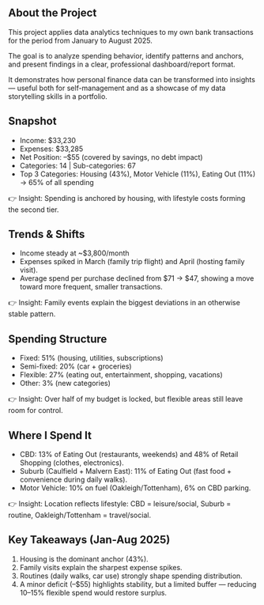 ## About the Project
This project applies data analytics techniques to my own bank transactions for the period from January to August 2025.

The goal is to analyze spending behavior, identify patterns and anchors, and present findings in a clear, professional dashboard/report format.

It demonstrates how personal finance data can be transformed into insights — useful both for self-management and as a showcase of my data storytelling skills in a portfolio.

## Snapshot
- Income: $33,230
- Expenses: $33,285
- Net Position: –$55 (covered by savings, no debt impact)
- Categories: 14 | Sub-categories: 67
- Top 3 Categories: Housing (43%), Motor Vehicle (11%), Eating Out (11%) → 65% of all spending

👉 Insight: Spending is anchored by housing, with lifestyle costs forming the second tier.

## Trends & Shifts
- Income steady at ~$3,800/month
- Expenses spiked in March (family trip flight) and April (hosting family visit).
- Average spend per purchase declined from $71 → $47, showing a move toward more frequent, smaller transactions.

👉 Insight: Family events explain the biggest deviations in an otherwise stable pattern.

## Spending Structure
- Fixed: 51% (housing, utilities, subscriptions)
- Semi-fixed: 20% (car + groceries)
- Flexible: 27% (eating out, entertainment, shopping, vacations)
- Other: 3% (new categories)

👉 Insight: Over half of my budget is locked, but flexible areas still leave room for control.

## Where I Spend It
- CBD: 13% of Eating Out (restaurants, weekends) and 48% of Retail Shopping (clothes, electronics).
- Suburb (Caulfield + Malvern East): 11% of Eating Out (fast food + convenience during daily walks).
- Motor Vehicle: 10% on fuel (Oakleigh/Tottenham), 6% on CBD parking.

👉 Insight: Location reflects lifestyle: CBD = leisure/social, Suburb = routine, Oakleigh/Tottenham = travel/social.

## Key Takeaways (Jan-Aug 2025)
1. Housing is the dominant anchor (43%).
2. Family visits explain the sharpest expense spikes.
3. Routines (daily walks, car use) strongly shape spending distribution.
4. A minor deficit (–$55) highlights stability, but a limited buffer — reducing 10–15% flexible spend would restore surplus.

